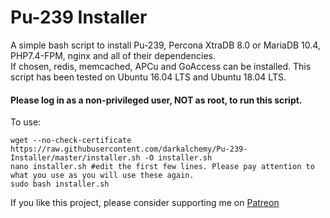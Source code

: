 Pu-239 Installer
==============

A simple bash script to install Pu-239, Percona XtraDB 8.0 or MariaDB 10.4, PHP7.4-FPM, nginx and all of their dependencies.  
If chosen, redis, memcached, APCu and GoAccess can be installed.
This script has been tested on Ubuntu 16.04 LTS and Ubuntu 18.04 LTS.

#### Please log in as a non-privileged user, NOT as root, to run this script.

To use:

```
wget --no-check-certificate https://raw.githubusercontent.com/darkalchemy/Pu-239-Installer/master/installer.sh -O installer.sh
nano installer.sh #edit the first few lines. Please pay attention to what you use as you will use these again.
sudo bash installer.sh
```

If you like this project, please consider supporting me on [Patreon](https://www.patreon.com/user?u=15795177) 
